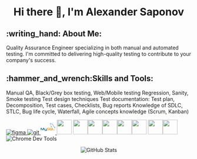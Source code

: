 <h1><p align="center">Hi there 👋, I'm Alexander Saponov</h1>

<h2>:writing_hand: About Me:</h2>
Quality Assurance Engineer specializing in both manual and automated testing. I'm committed to delivering high-quality testing to contribute to your company's success.

<h2>:hammer_and_wrench:Skills and Tools:</h2>

Manual QA, Black/Grey box testing, Web/Mobile testing Regression, Sanity, Smoke testing Test design techniques Test documentation: Test plan, Decomposition, Test cases, Checklists, Bug reports Knowledge of SDLC, STLC, Bug life cycle, Waterfall, Agile concepts knowledge (Scrum, Kanban)

<p align="left"> <a href="https://www.gnu.org/software/bash/" target="_blank" rel="noreferrer"> <img src="https://www.vectorlogo.zone/logos/figma/figma-icon.svg" alt="figma" width="40" height="40"/> </a> <a href="https://git-scm.com/" target="_blank" rel="noreferrer"> <img src="https://www.vectorlogo.zone/logos/git-scm/git-scm-icon.svg" alt="git" width="40" height="40"/> </a> </a> <a href="https://www.linux.org/" target="_blank" rel="noreferrer"> <img src="https://raw.githubusercontent.com/devicons/devicon/master/icons/mysql/mysql-original-wordmark.svg" alt="mysql" width="40" height="40"/> </a> <img src="https://cdn.jsdelivr.net/gh/devicons/devicon@latest/icons/notion/notion-original.svg" width="40" height="40" />
<img src="https://cdn.jsdelivr.net/gh/devicons/devicon@latest/icons/androidstudio/androidstudio-original-wordmark.svg" width="40" height="40" /><img src="https://cdn.jsdelivr.net/gh/devicons/devicon@latest/icons/githubcodespaces/githubcodespaces-original.svg" width="40" height="40" /><img src="https://cdn.jsdelivr.net/gh/devicons/devicon@latest/icons/javascript/javascript-original.svg" width="40" height="40" /><img src="https://cdn.jsdelivr.net/gh/devicons/devicon@latest/icons/jira/jira-original-wordmark.svg" width="40" height="40" /><img src="https://cdn.jsdelivr.net/gh/devicons/devicon@latest/icons/playwright/playwright-original.svg" width="40" height="40" />
<img src="https://cdn.jsdelivr.net/gh/devicons/devicon@latest/icons/trello/trello-original.svg" width="40" height="40" /><img src="https://cdn.jsdelivr.net/gh/devicons/devicon@latest/icons/vscode/vscode-original.svg" width="40" height="40" />
<img src="https://camo.githubusercontent.com/be11ab1cf3e4b56fff12f3671a7c71132874aa3de3efb733ec167ba5c5769558/68747470733a2f2f64333377756272666b69306c36382e636c6f756466726f6e742e6e65742f333862356339353361343636373336363638356435356462353564303537633836646231666335342f61306664632f7374617469632f61636165366232346439343033343736363163613930316561303766343763312f6368726f6d652d6465762d6c6f676f2d69636f6e2e706e67" width="40" height="40" alt="Chrome Dev Tools">
</p>

<div align="center">
  <img src="https://github-profile-summary-cards.vercel.app/api/cards/stats?username=vn7n24fzkq&theme=default" alt="GitHub Stats">
</div>





